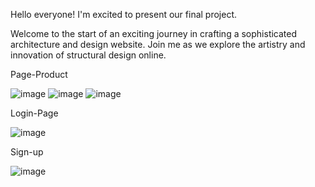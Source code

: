 Hello everyone! I'm excited to present our final project.

Welcome to the start of an exciting journey in crafting a sophisticated architecture and design website. Join me as we explore the artistry and innovation of structural design online.

Page-Product

![image](https://github.com/Hanafihp10/Pemweb-FP/assets/150600113/82b289ed-21a7-408c-b85e-90999b16e2a8)
![image](https://github.com/Hanafihp10/Pemweb-FP/assets/150600113/a749de8f-c30b-4355-8f0a-83a9c8073b38)
![image](https://github.com/Hanafihp10/Application-Wedevelopard/assets/150600113/f1d3ae73-e231-4a5a-b62d-c6ddd1de638c)

Login-Page

![image](https://github.com/Hanafihp10/Pemweb-FP/assets/150600113/70423091-648f-4ac3-ad04-e7be8bb79ab0)

Sign-up

![image](https://github.com/Hanafihp10/Application-Wedevelopard/assets/150600113/660ed9f7-9ba8-4e49-bc37-ae629dd0472e)









